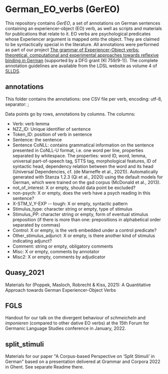 # German_EO_verbs (GerEO)

This repository contains _GerEO_, a set of annotations on German sentences containing an experiencer-object (EO) verb, as well as scripts and materials for publications that relate to it. EO verbs are psychological predicates whose Experiencer argument is mapped onto the object. They are claimed to be syntactically special in the literature. All annotations were performed as part of our project [The grammar of Experiencer-Object verbs: theoretical, computational and experimental approaches towards reflexive binding in German](https://ldsl.rub.de/research/projects/stm-subj) (supported by a DFG grant (KI 759/9-1)). The complete annotation guidelines are available from the LDSL website as volume 4 of [SLLDS](https://ldsl.rub.de/research/resources/sllds).

## annotations
This folder contains the annotations: one CSV file per verb, encoding: utf-8, separator: ;

Data points go by rows, annotations by columns. The columns:
* Verb: verb lemma
* NZZ_ID: Unique identifier of sentence
* Token_ID: position of verb in sentence
* Sentence: the sentence
* Sentence CoNLL: contains grammatical information on the sentence presented in CoNLL-U format, i.e. one word per line, properties separated by whitespace. The properties: word ID, word, lemma, universal part-of-speech tag, STTS tag, morphological features, ID of syntactic head, dependency relation between the word and its head (Universal Dependencies, cf. (de Marneffe et al., 2021)). Automatically generated with Stanza 1.2.3 (Qi et al., 2020) using the default models for German, which were trained on the gsd corpus (McDonald et al., 2013).
* not_of_interest: X or empty, should data point be excluded?
* non-psych: X or empty, does the verb have a psych reading in this sentence?
* X-STM_V_Y-EXP -- tough: X or empty, syntactic pattern
* Stimulus_type: character string or empty, type of stimulus
* Stimulus_PP: character string or empty, form of eventual stimulus preposition (if there is more than one: prepositions in alphabetical order separated by commas)
* Control: X or empty, is the verb embedded under a control predicate?
* Other_stimulus_adjunct: X or empty, is there another kind of stimulus indicating adjunct?
* Comment: string or empty, obligatory comments
* Misc: X or empty, comments by annotator
* Misc2: X or empty, comments by adjudicator

## Quasy_2021
Materials for (Poppek, Masloch, Robrecht & Kiss, 2021): A Quantitative Approach towards German Experiencer-Object Verbs

## FGLS
Handout for our talk on the divergent behaviour of _schmeicheln_ and _imponieren_ (compared to other dative EO verbs) at the 15th Forum for Germanic Language Studies conference in January, 2022.

## split_stimuli
Materials for our paper "A Corpus-based Perspective on ‘Split Stimuli’ in German" based on a presentation delivered at Grammar and Corpora 2022 in Ghent. See separate Readme there.
